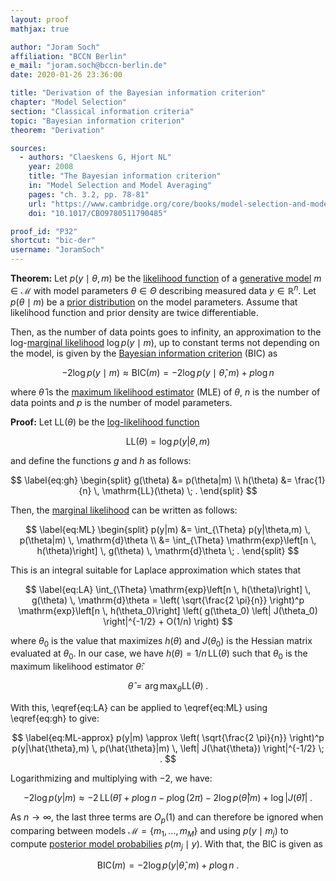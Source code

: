 ```yaml
---
layout: proof
mathjax: true

author: "Joram Soch"
affiliation: "BCCN Berlin"
e_mail: "joram.soch@bccn-berlin.de"
date: 2020-01-26 23:36:00

title: "Derivation of the Bayesian information criterion"
chapter: "Model Selection"
section: "Classical information criteria"
topic: "Bayesian information criterion"
theorem: "Derivation"

sources:
  - authors: "Claeskens G, Hjort NL"
    year: 2008
    title: "The Bayesian information criterion"
    in: "Model Selection and Model Averaging"
    pages: "ch. 3.2, pp. 78-81"
    url: "https://www.cambridge.org/core/books/model-selection-and-model-averaging/E6F1EC77279D1223423BB64FC3A12C37"
    doi: "10.1017/CBO9780511790485"

proof_id: "P32"
shortcut: "bic-der"
username: "JoramSoch"
---
```



**Theorem:** Let $p(y \mid \theta, m)$ be the [likelihood function](/D/lf) of a [generative model](/D/gm) $m \in \mathcal{M}$ with model parameters $\theta \in \Theta$ describing measured data $y \in \mathbb{R}^n$. Let $p(\theta \mid m)$ be a [prior distribution](/D/prior) on the model parameters. Assume that likelihood function and prior density are twice differentiable.

Then, as the number of data points goes to infinity, an approximation to the log-[marginal likelihood](/D/ml) $\log p(y \mid m)$, up to constant terms not depending on the model, is given by the [Bayesian information criterion](/D/bic) (BIC) as

$$ \label{eq:BIC}
-2 \log p(y \mid m) \approx \mathrm{BIC}(m) = -2 \log p(y \mid \hat{\theta}, m) + p \log n
$$

where $\hat{\theta}$ is the [maximum likelihood estimator](/D/mle) (MLE) of $\theta$, $n$ is the number of data points and $p$ is the number of model parameters.


**Proof:** Let $\mathrm{LL}(\theta)$ be the [log-likelihood function](/D/llf)

$$ \label{eq:LL}
\mathrm{LL}(\theta) = \log p(y|\theta,m)
$$

and define the functions $g$ and $h$ as follows:

$$ \label{eq:gh}
\begin{split}
g(\theta) &= p(\theta|m) \\
h(\theta) &= \frac{1}{n} \, \mathrm{LL}(\theta) \; .
\end{split}
$$

Then, the [marginal likelihood](/D/ml) can be written as follows:

$$ \label{eq:ML}
\begin{split}
p(y|m) &= \int_{\Theta} p(y|\theta,m) \, p(\theta|m) \, \mathrm{d}\theta \\
&= \int_{\Theta} \mathrm{exp}\left[n \, h(\theta)\right] \, g(\theta) \, \mathrm{d}\theta \; .
\end{split}
$$

This is an integral suitable for Laplace approximation which states that

$$ \label{eq:LA}
\int_{\Theta} \mathrm{exp}\left[n \, h(\theta)\right] \, g(\theta) \, \mathrm{d}\theta = \left( \sqrt{\frac{2 \pi}{n}} \right)^p \mathrm{exp}\left[n \, h(\theta_0)\right] \left( g(\theta_0) \left| J(\theta_0) \right|^{-1/2} + O(1/n) \right)
$$

where $\theta_0$ is the value that maximizes $h(\theta)$ and $J(\theta_0)$ is the Hessian matrix evaluated at $\theta_0$. In our case, we have $h(\theta) = 1/n \, \mathrm{LL}(\theta)$ such that $\theta_0$ is the maximum likelihood estimator $\hat{\theta}$:

$$ \label{eq:MLE}
\hat{\theta} = \operatorname*{arg\,max}_\theta \mathrm{LL}(\theta) \; .
$$

With this, \eqref{eq:LA} can be applied to \eqref{eq:ML} using \eqref{eq:gh} to give:

$$ \label{eq:ML-approx}
p(y|m) \approx \left( \sqrt{\frac{2 \pi}{n}} \right)^p p(y|\hat{\theta},m) \, p(\hat{\theta}|m) \, \left| J(\hat{\theta}) \right|^{-1/2} \; .
$$

Logarithmizing and multiplying with $-2$, we have:

$$ \label{eq:LME-approx}
-2 \log p(y|m) \approx -2 \, \mathrm{LL}(\hat{\theta}) + p \log n - p \log(2 \pi) - 2 \log p(\hat{\theta}|m) + \log \left| J(\hat{\theta}) \right| \; .
$$

As $n \to \infty$, the last three terms are $O_p(1)$ and can therefore be ignored when comparing between models $\mathcal{M} = \left\lbrace m_1, \ldots, m_M \right\rbrace$ and using $p(y \mid m_j)$ to compute [posterior model probabilies](/D/led-pmp) $p(m_j \mid y)$. With that, the BIC is given as

$$ \label{eq:BIC-qed}
\mathrm{BIC}(m) = -2 \log p(y|\hat{\theta}, m) + p \log n \; .
$$
